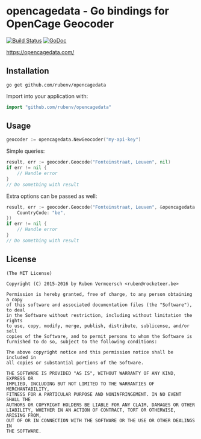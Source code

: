 # opencagedata - Go bindings for OpenCage Geocoder

[![Build Status](https://travis-ci.org/rubenv/opencagedata.svg?branch=master)](https://travis-ci.org/rubenv/opencagedata) [![GoDoc](https://godoc.org/github.com/rubenv/opencagedata?status.png)](https://godoc.org/github.com/rubenv/opencagedata)

https://opencagedata.com/

## Installation
```
go get github.com/rubenv/opencagedata
```

Import into your application with:

```go
import "github.com/rubenv/opencagedata"
```

## Usage

```go
geocoder := opencagedata.NewGeocoder("my-api-key")
```

Simple queries:
```go
result, err := geocoder.Geocode("Fonteinstraat, Leuven", nil)
if err != nil {
    // Handle error
}
// Do something with result
```

Extra options can be passed as well:
```go
result, err := geocoder.Geocode("Fonteinstraat, Leuven", &opencagedata.GeocodeParams{
    CountryCode: "be",
})
if err != nil {
    // Handle error
}
// Do something with result
```

## License

    (The MIT License)

    Copyright (C) 2015-2016 by Ruben Vermeersch <ruben@rocketeer.be>

    Permission is hereby granted, free of charge, to any person obtaining a copy
    of this software and associated documentation files (the "Software"), to deal
    in the Software without restriction, including without limitation the rights
    to use, copy, modify, merge, publish, distribute, sublicense, and/or sell
    copies of the Software, and to permit persons to whom the Software is
    furnished to do so, subject to the following conditions:

    The above copyright notice and this permission notice shall be included in
    all copies or substantial portions of the Software.

    THE SOFTWARE IS PROVIDED "AS IS", WITHOUT WARRANTY OF ANY KIND, EXPRESS OR
    IMPLIED, INCLUDING BUT NOT LIMITED TO THE WARRANTIES OF MERCHANTABILITY,
    FITNESS FOR A PARTICULAR PURPOSE AND NONINFRINGEMENT. IN NO EVENT SHALL THE
    AUTHORS OR COPYRIGHT HOLDERS BE LIABLE FOR ANY CLAIM, DAMAGES OR OTHER
    LIABILITY, WHETHER IN AN ACTION OF CONTRACT, TORT OR OTHERWISE, ARISING FROM,
    OUT OF OR IN CONNECTION WITH THE SOFTWARE OR THE USE OR OTHER DEALINGS IN
    THE SOFTWARE.

